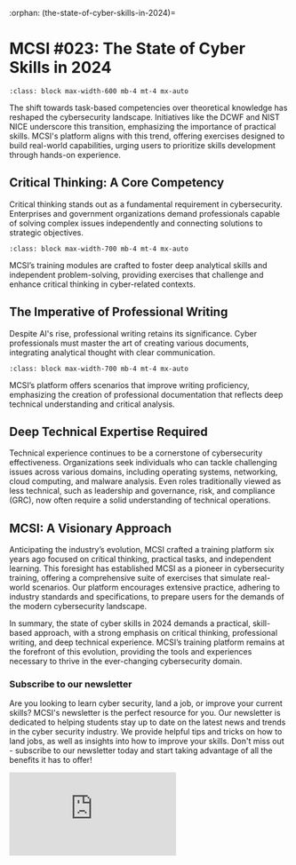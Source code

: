 :orphan:
(the-state-of-cyber-skills-in-2024)=

# MCSI #023: The State of Cyber Skills in 2024

```{thumbnail} ../images/newsletter/2023-023-nist-nice-framework-new.png
:class: block max-width-600 mb-4 mt-4 mx-auto
```

The shift towards task-based competencies over theoretical knowledge has reshaped the cybersecurity landscape. Initiatives like the DCWF and NIST NICE underscore this transition, emphasizing the importance of practical skills. MCSI's platform aligns with this trend, offering exercises designed to build real-world capabilities, urging users to prioritize skills development through hands-on experience.

## Critical Thinking: A Core Competency

Critical thinking stands out as a fundamental requirement in cybersecurity. Enterprises and government organizations demand professionals capable of solving complex issues independently and connecting solutions to strategic objectives.

```{thumbnail} ../images/newsletter/2024-023-example-exercise-critical-thinking.png
:class: block max-width-700 mb-4 mt-4 mx-auto
```

MCSI’s training modules are crafted to foster deep analytical skills and independent problem-solving, providing exercises that challenge and enhance critical thinking in cyber-related contexts.

## The Imperative of Professional Writing

Despite AI's rise, professional writing retains its significance. Cyber professionals must master the art of creating various documents, integrating analytical thought with clear communication.

```{thumbnail} ../images/newsletter/2024-023-example-exercise-professional-writing.png
:class: block max-width-700 mb-4 mt-4 mx-auto
```

MCSI’s platform offers scenarios that improve writing proficiency, emphasizing the creation of professional documentation that reflects deep technical understanding and critical analysis.

## Deep Technical Expertise Required

Technical experience continues to be a cornerstone of cybersecurity effectiveness. Organizations seek individuals who can tackle challenging issues across various domains, including operating systems, networking, cloud computing, and malware analysis. Even roles traditionally viewed as less technical, such as leadership and governance, risk, and compliance (GRC), now often require a solid understanding of technical operations.

## MCSI: A Visionary Approach

Anticipating the industry’s evolution, MCSI crafted a training platform six years ago focused on critical thinking, practical tasks, and independent learning. This foresight has established MCSI as a pioneer in cybersecurity training, offering a comprehensive suite of exercises that simulate real-world scenarios. Our platform encourages extensive practice, adhering to industry standards and specifications, to prepare users for the demands of the modern cybersecurity landscape.

In summary, the state of cyber skills in 2024 demands a practical, skill-based approach, with a strong emphasis on critical thinking, professional writing, and deep technical experience. MCSI’s training platform remains at the forefront of this evolution, providing the tools and experiences necessary to thrive in the ever-changing cybersecurity domain.

### Subscribe to our newsletter

Are you looking to learn cyber security, land a job, or improve your current skills? MCSI's newsletter is the perfect resource for you. Our newsletter is dedicated to helping students stay up to date on the latest news and trends in the cyber security industry. We provide helpful tips and tricks on how to land jobs, as well as insights into how to improve your skills. Don't miss out - subscribe to our newsletter today and start taking advantage of all the benefits it has to offer!

<iframe src="https://newsletter.mosse-institute.com/embed" style="background:white;" frameborder="0" scrolling="no"></iframe>